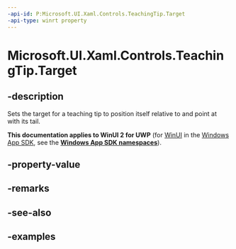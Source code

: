 ```yaml
---
-api-id: P:Microsoft.UI.Xaml.Controls.TeachingTip.Target
-api-type: winrt property
---
```


# Microsoft.UI.Xaml.Controls.TeachingTip.Target

<!--
public Windows.UI.Xaml.FrameworkElement Target { get; set; }
-->

## -description

Sets the target for a teaching tip to position itself relative to and point at with its tail. 

**This documentation applies to WinUI 2 for UWP** (for [WinUI](/windows/apps/winui/winui3/) in the [Windows App SDK](/windows/apps/windows-app-sdk/), see the **[Windows App SDK namespaces](/windows/windows-app-sdk/api/winrt/)**).

## -property-value

## -remarks

## -see-also

## -examples


